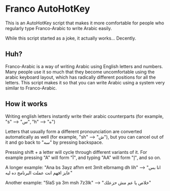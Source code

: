 # Franco AutoHotKey
This is an AutoHotKey script that makes it more comfortable for people who regularly type Franco-Arabic to write Arabic easily.

While this script started as a joke, it actually works... Decently.

## Huh?

Franco-Arabic is a way of writing Arabic using English letters and numbers. Many people use it so much that they become uncomfortable using the arabic keyboard layout, which has radically different positions for all the letters. This script makes it so that you can write Arabic using a system very similar to Franco-Arabic.

## How it works

Writing english letters instantly write their arabic counterparts (for example, "s" --> "س", "h" --> "ه")

Letters that usually form a different pronounciation are converted automatically as well (for example, "sh" --> "ش"), but you can cancel out of it and go back to "سه" by pressing backspace.

Pressing shift + a letter will cycle through different variants of it. For example pressing "A" will form "أ", and typing "AA" will form "إ", and so on.

A longer example: "Ana bs 3ayz afhm ent 3mlt elbrnamg dh lih" --> "انا بس عايز افهم انت عملت البرنامج ده ليه"

Another example: "5laS ya 3m msh 7z3lk" --> "خلاص يا عم مش حزعلك"
